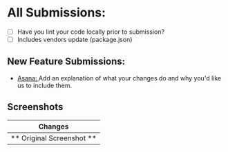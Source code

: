 # All Submissions:

- [ ] Have you lint your code locally prior to submission?
- [ ] Includes vendors update (package.json)

## New Feature Submissions:

- [Asana: ](https://app.asana.com/x) Add an explanation of what your changes do and why you'd like us to include them.

## Screenshots

<!-- Single screenshot -->

|          Changes          |
| :-----------------------: |
| ** Original Screenshot ** |

<!-- Comparison screenshots -->
<!--
|         Original          |         Updated          |
| :-----------------------: | :----------------------: |
| ** Original Screenshot ** | ** Updated Screenshot ** |
-->
